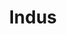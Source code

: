 ---
title: "Indus"
hashtag: indus
borders:
  - Microscopium
  - Octans
  - Pavo
  - Sagittarius
  - Telescopium
layout: hashtag
subdivision-of:
  - southern celestial hemisphere
tags:
  - Constellation
---